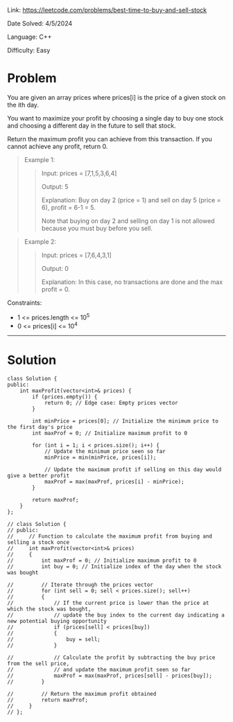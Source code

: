 Link: https://leetcode.com/problems/best-time-to-buy-and-sell-stock

Date Solved: 4/5/2024

Language: C++

Difficulty: Easy

# Problem

You are given an array prices where prices[i] is the price of a given stock on the ith day.

You want to maximize your profit by choosing a single day to buy one stock and choosing a different day in the future to sell that stock.

Return the maximum profit you can achieve from this transaction. If you cannot achieve any profit, return 0.

>Example 1:
>
>>Input: prices = [7,1,5,3,6,4]
>>
>>Output: 5
>>
>>Explanation: Buy on day 2 (price = 1) and sell on day 5 (price = 6), profit = 6-1 = 5.
>>
>>Note that buying on day 2 and selling on day 1 is not allowed because you must buy before you sell.

>Example 2:
>
>>Input: prices = [7,6,4,3,1]
>>
>>Output: 0
>>
>>Explanation: In this case, no transactions are done and the max profit = 0.
 
Constraints:

- 1 <= prices.length <= 10<sup>5<sup>
- 0 <= prices[i] <= 10<sup>4</sup>

---

# Solution

```
class Solution {
public:
    int maxProfit(vector<int>& prices) {
        if (prices.empty()) {
            return 0; // Edge case: Empty prices vector
        }

        int minPrice = prices[0]; // Initialize the minimum price to the first day's price
        int maxProf = 0; // Initialize maximum profit to 0

        for (int i = 1; i < prices.size(); i++) {
            // Update the minimum price seen so far
            minPrice = min(minPrice, prices[i]);

            // Update the maximum profit if selling on this day would give a better profit
            maxProf = max(maxProf, prices[i] - minPrice);
        }

        return maxProf;
    }
};

// class Solution {
// public:
//     // Function to calculate the maximum profit from buying and selling a stock once
//     int maxProfit(vector<int>& prices) 
//     {
//         int maxProf = 0; // Initialize maximum profit to 0
//         int buy = 0; // Initialize index of the day when the stock was bought

//         // Iterate through the prices vector
//         for (int sell = 0; sell < prices.size(); sell++)
//         {
//             // If the current price is lower than the price at which the stock was bought,
//             // update the buy index to the current day indicating a new potential buying opportunity
//             if (prices[sell] < prices[buy])
//             {
//                 buy = sell;
//             }

//             // Calculate the profit by subtracting the buy price from the sell price,
//             // and update the maximum profit seen so far
//             maxProf = max(maxProf, prices[sell] - prices[buy]);
//         }    

//         // Return the maximum profit obtained
//         return maxProf;
//     }
// };
```

